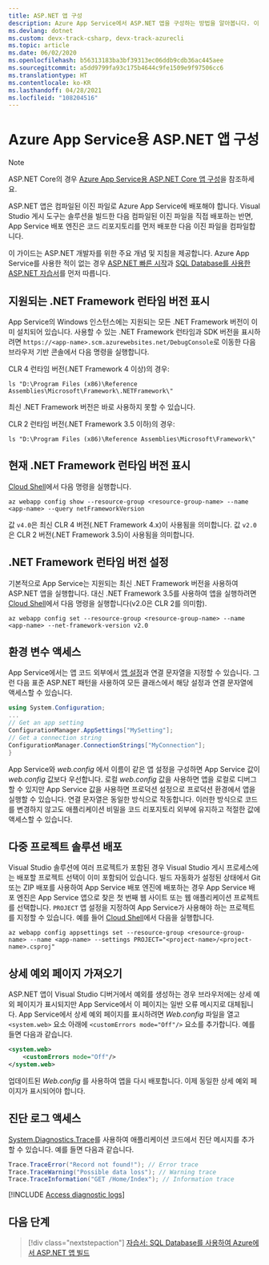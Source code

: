 ```yaml
---
title: ASP.NET 앱 구성
description: Azure App Service에서 ASP.NET 앱을 구성하는 방법을 알아봅니다. 이 문서에서는 가장 일반적인 구성 작업을 보여줍니다.
ms.devlang: dotnet
ms.custom: devx-track-csharp, devx-track-azurecli
ms.topic: article
ms.date: 06/02/2020
ms.openlocfilehash: b56313183ba3bf39313ec06ddb9cdb36ac445aee
ms.sourcegitcommit: a5dd9799fa93c175b4644c9fe1509e9f97506cc6
ms.translationtype: HT
ms.contentlocale: ko-KR
ms.lasthandoff: 04/28/2021
ms.locfileid: "108204516"
---
```

# <a name="configure-an-aspnet-app-for-azure-app-service"></a>Azure App Service용 ASP.NET 앱 구성

> [!NOTE]
> ASP.NET Core의 경우 [Azure App Service용 ASP.NET Core 앱 구성](configure-language-dotnetcore.md)을 참조하세요.

ASP.NET 앱은 컴파일된 이진 파일로 Azure App Service에 배포해야 합니다. Visual Studio 게시 도구는 솔루션을 빌드한 다음 컴파일된 이진 파일을 직접 배포하는 반면, App Service 배포 엔진은 코드 리포지토리를 먼저 배포한 다음 이진 파일을 컴파일합니다.

이 가이드는 ASP.NET 개발자를 위한 주요 개념 및 지침을 제공합니다. Azure App Service를 사용한 적이 없는 경우 [ASP.NET 빠른 시작](./quickstart-dotnetcore.md?tabs=netframework48)과 [SQL Database를 사용한 ASP.NET 자습서](app-service-web-tutorial-dotnet-sqldatabase.md)를 먼저 따릅니다.

## <a name="show-supported-net-framework-runtime-versions"></a>지원되는 .NET Framework 런타임 버전 표시

App Service의 Windows 인스턴스에는 지원되는 모든 .NET Framework 버전이 이미 설치되어 있습니다. 사용할 수 있는 .NET Framework 런타임과 SDK 버전을 표시하려면 `https://<app-name>.scm.azurewebsites.net/DebugConsole`로 이동한 다음 브라우저 기반 콘솔에서 다음 명령을 실행합니다.

CLR 4 런타임 버전(.NET Framework 4 이상)의 경우:

```CMD
ls "D:\Program Files (x86)\Reference Assemblies\Microsoft\Framework\.NETFramework\"
```

최신 .NET Framework 버전은 바로 사용하지 못할 수 있습니다.

CLR 2 런타임 버전(.NET Framework 3.5 이하)의 경우:

```CMD
ls "D:\Program Files (x86)\Reference Assemblies\Microsoft\Framework\"
```

## <a name="show-current-net-framework-runtime-version"></a>현재 .NET Framework 런타임 버전 표시

[Cloud Shell](https://shell.azure.com)에서 다음 명령을 실행합니다.

```azurecli-interactive
az webapp config show --resource-group <resource-group-name> --name <app-name> --query netFrameworkVersion
```

값 `v4.0`은 최신 CLR 4 버전(.NET Framework 4.x)이 사용됨을 의미합니다. 값 `v2.0`은 CLR 2 버전(.NET Framework 3.5)이 사용됨을 의미합니다.

## <a name="set-net-framework-runtime-version"></a>.NET Framework 런타임 버전 설정

기본적으로 App Service는 지원되는 최신 .NET Framework 버전을 사용하여 ASP.NET 앱을 실행합니다. 대신 .NET Framework 3.5를 사용하여 앱을 실행하려면 [Cloud Shell](https://shell.azure.com)에서 다음 명령을 실행합니다(v2.0은 CLR 2를 의미함).

```azurecli-interactive
az webapp config set --resource-group <resource-group-name> --name <app-name> --net-framework-version v2.0
```

## <a name="access-environment-variables"></a>환경 변수 액세스

App Service에서는 앱 코드 외부에서 [앱 설정](configure-common.md#configure-app-settings)과 연결 문자열을 지정할 수 있습니다. 그런 다음 표준 ASP.NET 패턴을 사용하여 모든 클래스에서 해당 설정과 연결 문자열에 액세스할 수 있습니다.

```csharp
using System.Configuration;
...
// Get an app setting
ConfigurationManager.AppSettings["MySetting"];
// Get a connection string
ConfigurationManager.ConnectionStrings["MyConnection"];
}
```

App Service와 *web.config* 에서 이름이 같은 앱 설정을 구성하면 App Service 값이 *web.config* 값보다 우선합니다. 로컬 *web.config* 값을 사용하면 앱을 로컬로 디버그할 수 있지만 App Service 값을 사용하면 프로덕션 설정으로 프로덕션 환경에서 앱을 실행할 수 있습니다. 연결 문자열은 동일한 방식으로 작동합니다. 이러한 방식으로 코드를 변경하지 않고도 애플리케이션 비밀을 코드 리포지토리 외부에 유지하고 적절한 값에 액세스할 수 있습니다.

## <a name="deploy-multi-project-solutions"></a>다중 프로젝트 솔루션 배포

Visual Studio 솔루션에 여러 프로젝트가 포함된 경우 Visual Studio 게시 프로세스에는 배포할 프로젝트 선택이 이미 포함되어 있습니다. 빌드 자동화가 설정된 상태에서 Git 또는 ZIP 배포를 사용하여 App Service 배포 엔진에 배포하는 경우 App Service 배포 엔진은 App Service 앱으로 찾은 첫 번째 웹 사이트 또는 웹 애플리케이션 프로젝트를 선택합니다. `PROJECT` 앱 설정을 지정하여 App Service가 사용해야 하는 프로젝트를 지정할 수 있습니다. 예를 들어 [Cloud Shell](https://shell.azure.com)에서 다음을 실행합니다.

```azurecli-interactive
az webapp config appsettings set --resource-group <resource-group-name> --name <app-name> --settings PROJECT="<project-name>/<project-name>.csproj"
```

## <a name="get-detailed-exceptions-page"></a>상세 예외 페이지 가져오기

ASP.NET 앱이 Visual Studio 디버거에서 예외를 생성하는 경우 브라우저에는 상세 예외 페이지가 표시되지만 App Service에서 이 페이지는 일반 오류 메시지로 대체됩니다. App Service에서 상세 예외 페이지를 표시하려면 *Web.config* 파일을 열고 `<system.web>` 요소 아래에 `<customErrors mode="Off"/>` 요소를 추가합니다. 예를 들면 다음과 같습니다.

```xml
<system.web>
    <customErrors mode="Off"/>
</system.web>
```

업데이트된 *Web.config* 를 사용하여 앱을 다시 배포합니다. 이제 동일한 상세 예외 페이지가 표시되어야 합니다.

## <a name="access-diagnostic-logs"></a>진단 로그 액세스

[System.Diagnostics.Trace](/dotnet/api/system.diagnostics.trace)를 사용하여 애플리케이션 코드에서 진단 메시지를 추가할 수 있습니다. 예를 들면 다음과 같습니다. 

```csharp
Trace.TraceError("Record not found!"); // Error trace
Trace.TraceWarning("Possible data loss"); // Warning trace
Trace.TraceInformation("GET /Home/Index"); // Information trace
```

[!INCLUDE [Access diagnostic logs](../../includes/app-service-web-logs-access-no-h.md)]

## <a name="next-steps"></a>다음 단계

> [!div class="nextstepaction"]
> [자습서: SQL Database를 사용하여 Azure에서 ASP.NET 앱 빌드](app-service-web-tutorial-dotnet-sqldatabase.md)